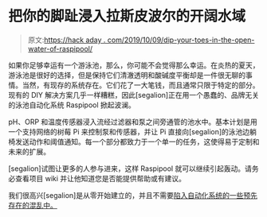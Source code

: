 # 把你的脚趾浸入拉斯皮波尔的开阔水域

> 原文:[https://hack aday . com/2019/10/09/dip-your-toes-in-the-open-water-of-raspipool/](https://hackaday.com/2019/10/09/dip-your-toes-in-the-open-water-of-raspipool/)

如果你足够幸运有一个游泳池，那么，你可能不会觉得那么幸运。在炎热的夏天，游泳池是很好的选择，但是保持它们清澈透明和酸碱度平衡却是一件很无聊的事情。当然，有现存的系统存在。它们花了一大笔钱，而且通常只限于特定的部分。现有的 DIY 解决方案几乎一样糟糕，因此[segalion]正在用一个愚蠢的、品牌无关的泳池自动化系统 Raspipool 掀起波澜。

pH、ORP 和温度传感器浸入流经过滤器和泵之间旁通管的池水中。基本计划是用一个支持网络的树莓 Pi 来控制泵和传感器，并让 Pi 直接向[segalion]的泳池边躺椅发送动作和阈值通知。每一个部分都致力于一个单一的任务，这使得易于定制和未来的扩展。

[segalion]试图让更多的人参与进来，这样 Raspipool 就可以继续引起轰动。请务必查看项目 wiki 并让他知道您是否能提供帮助或有建议。

我们很高兴[segalion]是从零开始建立的，并且不需要[陷入自动化系统的一些预先存在的混乱中。](https://hackaday.com/2016/09/05/enjoy-the-last-throes-of-summer-with-a-nice-pool-automation-project/)